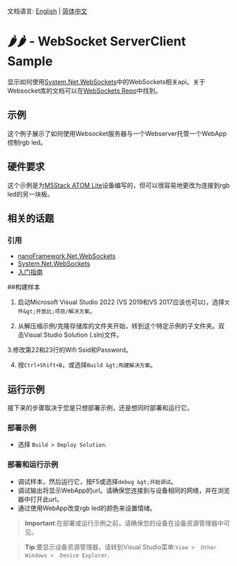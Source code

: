 文档语言: [English](README.md) | [简体中文](README.zh-cn.md)

# 🌶️🌶️ - WebSocket ServerClient Sample

显示如何使用[System.Net.WebSockets](http://docs.nanoframework.net/api/System.Net.WebSockets.html)中的WebSockets相关api。关于Websocket库的文档可以在[WebSockets Repo](https://github.com/nanoframework/System.Net.WebSockets)中找到。

## 示例

这个例子展示了如何使用Websocket服务器与一个Webserver托管一个WebApp控制rgb led。

## 硬件要求

这个示例是为[M5Stack ATOM Lite](https://shop.m5stack.com/products/atom-lite-esp32-development-kit)设备编写的，但可以很容易地更改为连接到rgb led的另一块板。

## 相关的话题

### 引用

- [nanoFramework.Net.WebSockets](https://github.com/nanoframework/System.Net.WebSockets/blob/main/README.md)
- [System.Net.WebSockets](http://docs.nanoframework.net/api/System.Net.WebSockets.html)
- [入门指南](https://www.feiko.io/posts/2022-01-03-getting-started-with-net-nanoframework)

##构建样本

1. 启动Microsoft Visual Studio 2022 (VS 2019和VS 2017应该也可以)，选择`文件&gt;开放比;项目/解决方案`。

2. 从解压缩示例/克隆存储库的文件夹开始，转到这个特定示例的子文件夹。双击Visual Studio Solution (.sln)文件。

3.修改第22和23行的Wifi Ssid和Password。

4. 按`Ctrl+Shift+B`，或选择`Build &gt;构建解决方案`。

## 运行示例

接下来的步骤取决于您是只想部署示例，还是想同时部署和运行它。

### 部署示例

- 选择 `Build > Deploy Solution`.

### 部署和运行示例

- 调试样本，然后运行它，按F5或选择`debug &gt;开始调试`。
- 调试输出将显示WebApp的url。请确保您连接到与设备相同的网络，并在浏览器中打开此url。
- 通过使用WebApp改变rgb led的颜色来设置情绪。

> **Important**:在部署或运行示例之前，请确保您的设备在设备资源管理器中可见。

> **Tip**:要显示设备资源管理器，请转到Visual Studio菜单:`View >  Other Windows >  Device Explorer`.
